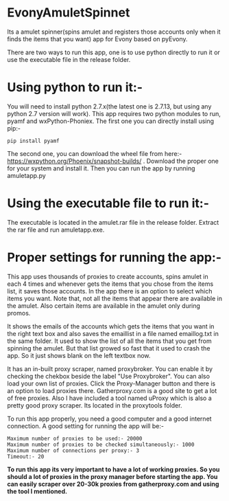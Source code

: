 # EvonyAmuletSpinnet

Its a amulet spinner(spins amulet and registers those accounts only when it finds the items that you want) app for Evony based on pyEvony.

There are two ways to run this app, one is to use python directly to run it or use the executable file in the release folder.

# Using python to run it:-

You will need to install python 2.7.x(the latest one is 2.7.13, but using any python 2.7 version will work). This app requires two python modules to run, pyamf and wxPython-Phoniex. The first one you can directly install using pip:-

`` pip install pyamf ``

The second one, you can download the wheel file from here:- https://wxpython.org/Phoenix/snapshot-builds/ . Download the proper one for your system and install it. Then you can run the app by running amuletapp.py

# Using the executable file to run it:-

The executable is located in the amulet.rar file in the release folder. Extract the rar file and run amuletapp.exe.

# Proper settings for running the app:-

This app uses thousands of proxies to create accounts, spins amulet in each 4 times and whenever gets the items that you chose from the items list, it saves those accounts. In the app there is an option to select which items you want. Note that, not all the items that appear there are available in the amulet. Also certain items are available in the amulet only during promos.

It shows the emails of the accounts which gets the items that you want in the right text box and also saves the emaillist in a file named emaillog.txt in the same folder. It used to show the list of all the items that you get from spinning the amulet. But that list growed so fast that it used to crash the app. So it just shows blank on the left textbox now.

It has an in-built proxy scraper, named proxybroker. You can enable it by checking the chekbox beside the label "Use Proxybroker". You can also load your own list of proxies. Click the Proxy-Manager button and there is an option to load proxies there. Gatherproxy.com is a good site to get a lot of free proxies. Also I have included a tool named uProxy which is also a pretty good proxy scraper. Its located in the proxytools folder.

To run this app properly, you need a good computer and a good internet connection. A good setting for running the app will be:-

```
Maximum number of proxies to be used:- 20000
Maximum number of proxies to be checked simultaneously:- 1000
Maximum number of connections per proxy:- 3
Timeout:- 20
```

**To run this app its very important to have a lot of working proxies. So you should a lot of proxies in the proxy manager before starting the app. You can easily scraper over 20-30k proxies from gatherproxy.com and using the tool I mentioned.**
